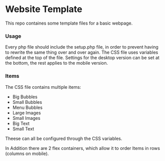 # Website Template
This repo containes some template files for a basic webpage.
### Usage
Every php file should include the setup.php file, in order to prevent having to rewrite the same thing over and over again.
The CSS file uses variables defined at the top of the file. Settings for the desktop version can be set at the bottom,
the rest applies to the mobile version.

### Items
The CSS file contains multiple items:
* Big Bubbles
* Small Bubbles
* Menu Bubbles
* Large Images
* Small Images
* Big Text
* Small Text

Theese can all be configured through the CSS variables.

In Addition there are 2 flex containers, which allow it to order Items in rows (columns on mobile).
